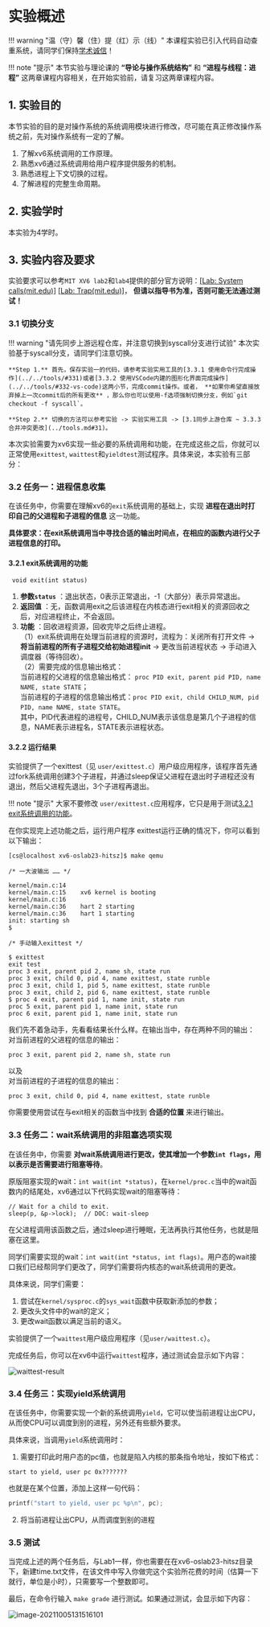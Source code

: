# 实验概述

!!! warning "温（守）馨（住）提（红）示（线）"
    本课程实验已引入代码自动查重系统，请同学们保持[学术诚信](https://integrity.mit.edu/)！

!!! note   "提示"
    本节实验与理论课的 **“导论与操作系统结构”** 和 **“进程与线程：进程”** 这两章课程内容相关，在开始实验前，请复习这两章课程内容。
    

## 1.  实验目的

本节实验的目的是对操作系统的系统调用模块进行修改，尽可能在真正修改操作系统之前，先对操作系统有一定的了解。

1. 了解xv6系统调用的工作原理。
2. 熟悉xv6通过系统调用给用户程序提供服务的机制。
3. 熟悉进程上下文切换的过程。
4. 了解进程的完整生命周期。

## 2.  实验学时

本实验为4学时。

## 3.  实验内容及要求

实验要求可以参考`MIT XV6 lab2`和`lab4`提供的部分官方说明：[[Lab: System calls(mit.edu)]](https://pdos.csail.mit.edu/6.828/2020/labs/syscallhtml) [[Lab: Trap(mit.edu)]](https://pdos.csail.mit.edu/6.S081/2020/labs/traps.html)， **但请以指导书为准，否则可能无法通过测试！** 

### 3.1 切换分支

!!! warning   "请先同步上游远程仓库，并注意切换到syscall分支进行试验"
    本次实验基于syscall分支，请同学们注意切换。

    **Step 1.** 首先，保存实验一的代码，请参考实验实用工具的[3.3.1 使用命令行完成操作](../../tools/#331)或者[3.3.2 使用VSCode内建的图形化界面完成操作](../../tools/#332-vs-code)这两小节，完成commit操作。或者， **如果你希望直接放弃掉上一次commit后的所有更改** ，那么你也可以使用-f选项强制切换分支，例如`git checkout -f syscall`。

    **Step 2.** 切换的方法可以参考实验 -> 实验实用工具 -> [3.1同步上游仓库 ~ 3.3.3 合并冲突更改](../tools.md#31)。

本次实验需要为xv6实现一些必要的系统调用和功能，在完成这些之后，你就可以正常使用`exittest`, `waittest`和`yieldtest`测试程序。具体来说，本实验有三部分：


### 3.2 任务一：进程信息收集

在该任务中，你需要在理解xv6的`exit`系统调用的基础上，实现 **进程在退出时打印自己的父进程和子进程的信息** 这一功能。

**具体要求：在exit系统调用当中寻找合适的输出时间点，在相应的函数内进行父子进程信息的打印。** 

#### 3.2.1 exit系统调用的功能

` void exit(int status)`

1. **参数`status`** ：退出状态，0表示正常退出，-1（大部分）表示异常退出。  
2. **返回值** ：无，函数调用exit之后该进程在内核态进行exit相关的资源回收之后，对应进程终止，不会返回。  
3. **功能** ：回收进程资源，回收完毕之后终止进程。  
（1）exit系统调用在处理当前进程的资源时，流程为：关闭所有打开文件 -> **将当前进程的所有子进程交给初始进程init** -> 更改当前进程状态 -> 手动进入调度器（等待回收）。  
（2）需要完成的信息输出格式：  
当前进程的父进程的信息输出格式： `proc PID exit, parent pid PID, name NAME, state STATE`；  
当前进程的子进程的信息输出格式：`proc PID exit, child CHILD_NUM, pid PID, name NAME, state STATE`。  
其中，PID代表进程的进程号，CHILD_NUM表示该信息是第几个子进程的信息，NAME表示进程名，STATE表示进程状态。

#### 3.2.2 运行结果

实验提供了一个exittest（见 `user/exittest.c`）用户级应用程序，该程序首先通过fork系统调用创建3个子进程，并通过sleep保证父进程在退出时子进程还没有退出，然后父进程先退出，3个子进程再退出。

!!! note   "提示"
    大家不要修改 `user/exittest.c`应用程序，它只是用于测试[3.2.1 exit系统调用的功能](#321)。

在你实现完上述功能之后，运行用户程序 exittest运行正确的情况下，你可以看到以下输出：

```shell
[cs@localhost xv6-oslab23-hitsz]$ make qemu

/* 一大波输出 …… */

kernel/main.c:14
kernel/main.c:15	xv6 kernel is booting
kernel/main.c:16
kernel/main.c:36	hart 2 starting
kernel/main.c:36	hart 1 starting
init: starting sh
$

/* 手动输入exittest */

$ exittest
exit test
proc 3 exit, parent pid 2, name sh, state run
proc 3 exit, child 0, pid 4, name exittest, state runble
proc 3 exit, child 1, pid 5, name exittest, state runble
proc 3 exit, child 2, pid 6, name exittest, state runble
$ proc 4 exit, parent pid 1, name init, state run
proc 5 exit, parent pid 1, name init, state run
proc 6 exit, parent pid 1, name init, state run
```

<!-- 1. 在 **第一个例子** 中，`trace 32 grep hello README`，其中，trace表示我们希望执行用户态应用程序trace（见user/trace.c），后面则是trace应用程序附带的入参：

    - `32`是"1 << SYS_read"，表示只追踪系统调用read；  
    - `grep`是trace应用程序中通过"exec"启动的另一个程序（见 user/grep.    c）；  
    - `hello README`则是grep程序的入参；  
    - 该命令的作用是使用grep程序查找README文件中匹配"hello"的行，并将其所使用到的read系统调用的信息打印出来，打印的格式为：`PID: sys_read(read系统调用的arg0) -> read系统调用的return_value`。

- 在 **第二个例子** 中，trace也是启动了`grep`程序，同时追踪所有的系统调用其中`2147583647`是`31`位bit全置一的十进制整型。可以看出，打的第一条信息就是系统调用trace，其第一个参数即命令行中输入2147583647。

- 在 **第三个例子** 中，启动了`grep`程序，但是没有使用trace，所以什么trace都不会出现。

- 在 **第四个例子** 中，trace启动了`usertests`程序中`forkforkfork`（见 user/usertests.c），追踪系统调用了fork，每次fork后代都会打印对的进程id。
    - 该例中的fork实际上并没有参数，方便起见，你可以直接打印用于传该参数的寄存器的值，它可能是任意值。
    
    - forkforkfork 会一直不停的fork子进程，直到进程数超过`NPROC`，其定义见kernel/param.h。
    
    - usertests是实验提供的用于测试xv6的系统调用，详见user/usertests.c。
    
      ```c
      /* user/usertest.c */
      //Tests xv6 system calls.  usertests without arguments runs them all
      // and usertests <name> runs <name> test. The test runner creates for
      // each test a process and based on the exit status of the process,
      // the test runner reports "OK" or "FAILED".  Some tests result in
      // kernel printing usertrap messages, which can be ignored if test
      // prints "OK".
      ```
     -->
我们先不着急动手，先看看结果长什么样。在输出当中，存在两种不同的输出：  
对当前进程的父进程的信息的输出：
```
proc 3 exit, parent pid 2, name sh, state run
```
以及  
对当前进程的子进程的信息的输出：
```
proc 3 exit, child 0, pid 4, name exittest, state runble
```
你需要使用尝试在与exit相关的函数当中找到 **合适的位置** 来进行输出。
      

### 3.3 任务二：wait系统调用的非阻塞选项实现

在该任务中，你需要 **对wait系统调用进行更改，使其增加一个参数`int flags`，用以表示是否需要进行阻塞等待**。

原版阻塞实现的wait：`int wait(int *status)`，在`kernel/proc.c`当中的wait函数内的结尾处，xv6通过以下代码实现wait的阻塞等待：
```
// Wait for a child to exit.
sleep(p, &p->lock);  // DOC: wait-sleep
```
在父进程调用该函数之后，通过sleep进行睡眠，无法再执行其他任务，也就是阻塞在这里。

同学们需要实现的wait：`int wait(int *status, int flags)`。用户态的wait接口我们已经帮同学们更改了，同学们需要将内核态的wait系统调用的更改。  

具体来说，同学们需要：

1. 尝试在`kernel/sysproc.c`的`sys_wait`函数中获取新添加的参数；
2. 更改头文件中的wait的定义；
3. 更改wait函数以满足当前的语义。


<!-- sysinfo只需要一个参数，这个参数是结构体 `sysinfo`的指针， **这个结构体在kernel/sysinfo.h** 可以找到。xv6内核的工作就是把这个结构体填上应有的数值。下面介绍结构体每个成员的含义

```c
 1  struct sysinfo {
 2    uint64 freemem;   // amount of free memory (bytes)
 3    uint64 nproc;     // number of process
 4    uint64 freefd;    // number of free file descriptor
 5  };
```

- `freemem`：当前剩余的内存 **字节** 数
- `nproc`： **状态为UNUSED** 的进程个数
- `freefd`：当前进程可用文件描述符的数量，即 **尚未使用** 的文件描述符数量 -->

实验提供了一个`waittest`用户级应用程序（见`user/waittest.c`）。

完成任务后，你可以在xv6中运行`waittest`程序，通过测试会显示如下内容：

<!-- ![image-20211005130943125](part1.assets/image-20211005130943125.png) -->
![waittest-result](part1.assets/waittest-ans.png)


### 3.4 任务三：实现yield系统调用

在该任务中，你需要实现一个新的系统调用`yield`，它可以使当前进程让出CPU，从而使CPU可以调度到别的进程，另外还有些额外要求。

具体来说，当调用`yield`系统调用时：

1. 需要打印此时用户态的pc值，也就是陷入内核的那条指令地址，按如下格式：
```shell
start to yield, user pc 0x???????
```
   也就是在某个位置，添加上这样一句代码：
```c
printf("start to yield, user pc %p\n", pc);
```
2. 将当前进程让出CPU，从而调度到别的进程


### 3.5 测试

当完成上述的两个任务后，与Lab1一样，你也需要在在xv6-oslab23-hitsz目录下，新建time.txt文件，在该文件中写入你做完这个实验所花费的时间（估算一下就行，单位是小时），只需要写一个整数即可。

最后，在命令行输入 `make grade` 进行测试。如果通过测试，会显示如下内容：

![image-20211005131516101](part1.assets/image-20211005131516101.png)



